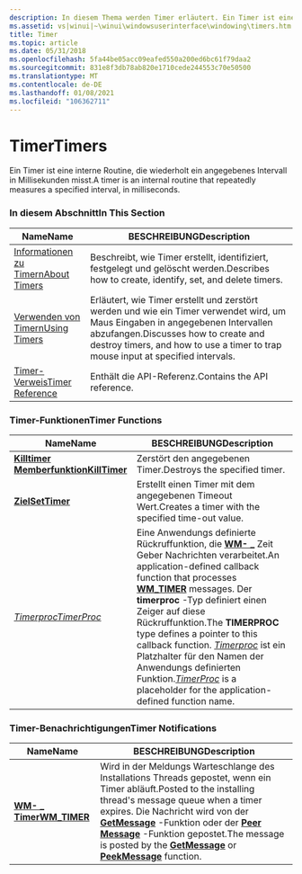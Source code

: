 ```yaml
---
description: In diesem Thema werden Timer erläutert. Ein Timer ist eine interne Routine, die wiederholt ein angegebenes Intervall in Millisekunden misst.
ms.assetid: vs|winui|~\winui\windowsuserinterface\windowing\timers.htm
title: Timer
ms.topic: article
ms.date: 05/31/2018
ms.openlocfilehash: 5fa44be05acc09eafed550a200ed6bc61f79daa2
ms.sourcegitcommit: 831e8f3db78ab820e1710cede244553c70e50500
ms.translationtype: MT
ms.contentlocale: de-DE
ms.lasthandoff: 01/08/2021
ms.locfileid: "106362711"
---
```

# <a name="timers"></a><span data-ttu-id="8dfa3-104">Timer</span><span class="sxs-lookup"><span data-stu-id="8dfa3-104">Timers</span></span>

<span data-ttu-id="8dfa3-105">Ein Timer ist eine interne Routine, die wiederholt ein angegebenes Intervall in Millisekunden misst.</span><span class="sxs-lookup"><span data-stu-id="8dfa3-105">A timer is an internal routine that repeatedly measures a specified interval, in milliseconds.</span></span>

### <a name="in-this-section"></a><span data-ttu-id="8dfa3-106">In diesem Abschnitt</span><span class="sxs-lookup"><span data-stu-id="8dfa3-106">In This Section</span></span>



| <span data-ttu-id="8dfa3-107">Name</span><span class="sxs-lookup"><span data-stu-id="8dfa3-107">Name</span></span>                                   | <span data-ttu-id="8dfa3-108">BESCHREIBUNG</span><span class="sxs-lookup"><span data-stu-id="8dfa3-108">Description</span></span>                                                                                                               |
|----------------------------------------|---------------------------------------------------------------------------------------------------------------------------|
| [<span data-ttu-id="8dfa3-109">Informationen zu Timern</span><span class="sxs-lookup"><span data-stu-id="8dfa3-109">About Timers</span></span>](about-timers.md)       | <span data-ttu-id="8dfa3-110">Beschreibt, wie Timer erstellt, identifiziert, festgelegt und gelöscht werden.</span><span class="sxs-lookup"><span data-stu-id="8dfa3-110">Describes how to create, identify, set, and delete timers.</span></span><br/>                                                     |
| [<span data-ttu-id="8dfa3-111">Verwenden von Timern</span><span class="sxs-lookup"><span data-stu-id="8dfa3-111">Using Timers</span></span>](using-timers.md)       | <span data-ttu-id="8dfa3-112">Erläutert, wie Timer erstellt und zerstört werden und wie ein Timer verwendet wird, um Maus Eingaben in angegebenen Intervallen abzufangen.</span><span class="sxs-lookup"><span data-stu-id="8dfa3-112">Discusses how to create and destroy timers, and how to use a timer to trap mouse input at specified intervals.</span></span><br/> |
| [<span data-ttu-id="8dfa3-113">Timer-Verweis</span><span class="sxs-lookup"><span data-stu-id="8dfa3-113">Timer Reference</span></span>](timer-reference.md) | <span data-ttu-id="8dfa3-114">Enthält die API-Referenz.</span><span class="sxs-lookup"><span data-stu-id="8dfa3-114">Contains the API reference.</span></span><br/>                                                                                    |



 

### <a name="timer-functions"></a><span data-ttu-id="8dfa3-115">Timer-Funktionen</span><span class="sxs-lookup"><span data-stu-id="8dfa3-115">Timer Functions</span></span>



| <span data-ttu-id="8dfa3-116">Name</span><span class="sxs-lookup"><span data-stu-id="8dfa3-116">Name</span></span>                           | <span data-ttu-id="8dfa3-117">BESCHREIBUNG</span><span class="sxs-lookup"><span data-stu-id="8dfa3-117">Description</span></span>                                                                                                                                                                                                                                                              |
|--------------------------------|--------------------------------------------------------------------------------------------------------------------------------------------------------------------------------------------------------------------------------------------------------------------------|
| [<span data-ttu-id="8dfa3-118">**Killtimer Memberfunktion**</span><span class="sxs-lookup"><span data-stu-id="8dfa3-118">**KillTimer**</span></span>](/windows/win32/api/winuser/nf-winuser-killtimer) | <span data-ttu-id="8dfa3-119">Zerstört den angegebenen Timer.</span><span class="sxs-lookup"><span data-stu-id="8dfa3-119">Destroys the specified timer.</span></span> <br/>                                                                                                                                                                                                                                |
| [<span data-ttu-id="8dfa3-120">**Ziel**</span><span class="sxs-lookup"><span data-stu-id="8dfa3-120">**SetTimer**</span></span>](/windows/win32/api/winuser/nf-winuser-settimer)   | <span data-ttu-id="8dfa3-121">Erstellt einen Timer mit dem angegebenen Timeout Wert.</span><span class="sxs-lookup"><span data-stu-id="8dfa3-121">Creates a timer with the specified time-out value.</span></span><br/>                                                                                                                                                                                                            |
| [<span data-ttu-id="8dfa3-122">*Timerproc*</span><span class="sxs-lookup"><span data-stu-id="8dfa3-122">*TimerProc*</span></span>](/windows/win32/api/winuser/nc-winuser-timerproc)   | <span data-ttu-id="8dfa3-123">Eine Anwendungs definierte Rückruffunktion, die [**WM- \_**](wm-timer.md) Zeit Geber Nachrichten verarbeitet.</span><span class="sxs-lookup"><span data-stu-id="8dfa3-123">An application-defined callback function that processes [**WM\_TIMER**](wm-timer.md) messages.</span></span> <span data-ttu-id="8dfa3-124">Der **timerproc** -Typ definiert einen Zeiger auf diese Rückruffunktion.</span><span class="sxs-lookup"><span data-stu-id="8dfa3-124">The **TIMERPROC** type defines a pointer to this callback function.</span></span> <span data-ttu-id="8dfa3-125">[*Timerproc*](/windows/win32/api/winuser/nc-winuser-timerproc) ist ein Platzhalter für den Namen der Anwendungs definierten Funktion.</span><span class="sxs-lookup"><span data-stu-id="8dfa3-125">[*TimerProc*](/windows/win32/api/winuser/nc-winuser-timerproc) is a placeholder for the application-defined function name.</span></span> <br/> |



 

### <a name="timer-notifications"></a><span data-ttu-id="8dfa3-126">Timer-Benachrichtigungen</span><span class="sxs-lookup"><span data-stu-id="8dfa3-126">Timer Notifications</span></span>



| <span data-ttu-id="8dfa3-127">Name</span><span class="sxs-lookup"><span data-stu-id="8dfa3-127">Name</span></span>                          | <span data-ttu-id="8dfa3-128">BESCHREIBUNG</span><span class="sxs-lookup"><span data-stu-id="8dfa3-128">Description</span></span>                                                                                                                                                                                     |
|-------------------------------|-------------------------------------------------------------------------------------------------------------------------------------------------------------------------------------------------|
| [<span data-ttu-id="8dfa3-129">**WM- \_ Timer**</span><span class="sxs-lookup"><span data-stu-id="8dfa3-129">**WM\_TIMER**</span></span>](wm-timer.md) | <span data-ttu-id="8dfa3-130">Wird in der Meldungs Warteschlange des Installations Threads gepostet, wenn ein Timer abläuft.</span><span class="sxs-lookup"><span data-stu-id="8dfa3-130">Posted to the installing thread's message queue when a timer expires.</span></span> <span data-ttu-id="8dfa3-131">Die Nachricht wird von der [**GetMessage**](/windows/win32/api/winuser/nf-winuser-getmessage) -Funktion oder der [**Peer Message**](/windows/win32/api/winuser/nf-winuser-peekmessagea) -Funktion gepostet.</span><span class="sxs-lookup"><span data-stu-id="8dfa3-131">The message is posted by the [**GetMessage**](/windows/win32/api/winuser/nf-winuser-getmessage) or [**PeekMessage**](/windows/win32/api/winuser/nf-winuser-peekmessagea) function.</span></span> <br/> |



 

 

 
